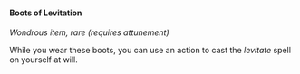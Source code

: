#### Boots of Levitation

*Wondrous item, rare (requires attunement)*

While you wear these boots, you can use an action to cast the *levitate* spell on yourself at will.
